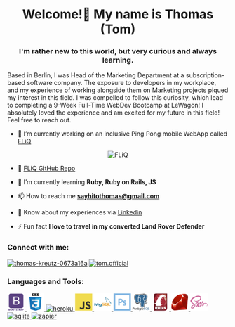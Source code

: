 <h1 align="center">Welcome!👋 My name is Thomas (Tom)</h1>
<h3 align="center">I'm rather new to this world, but very curious and always learning.</h3>

<p>Based in Berlin, I was Head of the Marketing Department at a subscription-based software company. The exposure to developers in my workplace, and my experience of working alongside them on Marketing projects piqued my interest in this field. I was compelled to follow this curiosity, which lead to completing a 9-Week Full-Time WebDev Bootcamp at LeWagon! I absolutely loved the experience and am excited for my future in this field! Feel free to reach out. <p>

- 🔭 I’m currently working on an inclusive Ping Pong mobile WebApp called [FLiQ](https://www.fliq.community)
  
<p align="center"><img src="https://www.notion.so/image/https%3A%2F%2Fs3-us-west-2.amazonaws.com%2Fsecure.notion-static.com%2F5c7c7c04-abab-405a-9757-8d6cb84682f3%2Fcollage_fliq.jpeg?table=block&id=509c7bcd-bec4-4a03-ac01-0e181805e9f7&spaceId=8e82678b-065f-4cb1-8ae2-093382298d03&width=2000&userId=fa18661e-ffaf-40f4-a1f0-2a669a28695c&cache=v2" alt="FLiQ" width="450" height="450"/></a>

- 🏓 [FLiQ GitHub Repo](https://bit.ly/fliq-gh)

- 🌱 I’m currently learning **Ruby, Ruby on Rails, JS**

- 📫 How to reach me **sayhitothomas@gmail.com**

- 📄 Know about my experiences via [Linkedin](https://bit.ly/tomslinkedin)

- ⚡ Fun fact **I love to travel in my converted Land Rover Defender**

<h3 align="left">Connect with me:</h3>
<p align="left">
<a href="https://linkedin.com/in/thomas-kreutz-0673a16a" target="blank"><img align="center" src="https://raw.githubusercontent.com/rahuldkjain/github-profile-readme-generator/master/src/images/icons/Social/linked-in-alt.svg" alt="thomas-kreutz-0673a16a" height="30" width="40" /></a>
<a href="https://instagram.com/tom.official" target="blank"><img align="center" src="https://raw.githubusercontent.com/rahuldkjain/github-profile-readme-generator/master/src/images/icons/Social/instagram.svg" alt="tom.official" height="30" width="40" /></a>
</p>

<h3 align="left">Languages and Tools:</h3>
<p align="left"> <a href="https://getbootstrap.com" target="_blank" rel="noreferrer"> <img src="https://raw.githubusercontent.com/devicons/devicon/master/icons/bootstrap/bootstrap-plain-wordmark.svg" alt="bootstrap" width="40" height="40"/> </a> <a href="https://www.w3schools.com/css/" target="_blank" rel="noreferrer"> <img src="https://raw.githubusercontent.com/devicons/devicon/master/icons/css3/css3-original-wordmark.svg" alt="css3" width="40" height="40"/> </a> <a href="https://heroku.com" target="_blank" rel="noreferrer"> <img src="https://www.vectorlogo.zone/logos/heroku/heroku-icon.svg" alt="heroku" width="40" height="40"/> </a> <a href="https://developer.mozilla.org/en-US/docs/Web/JavaScript" target="_blank" rel="noreferrer"> <img src="https://raw.githubusercontent.com/devicons/devicon/master/icons/javascript/javascript-original.svg" alt="javascript" width="40" height="40"/> </a> <a href="https://www.mysql.com/" target="_blank" rel="noreferrer"> <img src="https://raw.githubusercontent.com/devicons/devicon/master/icons/mysql/mysql-original-wordmark.svg" alt="mysql" width="40" height="40"/> </a> <a href="https://www.photoshop.com/en" target="_blank" rel="noreferrer"> <img src="https://raw.githubusercontent.com/devicons/devicon/master/icons/photoshop/photoshop-line.svg" alt="photoshop" width="40" height="40"/> </a> <a href="https://www.postgresql.org" target="_blank" rel="noreferrer"> <img src="https://raw.githubusercontent.com/devicons/devicon/master/icons/postgresql/postgresql-original-wordmark.svg" alt="postgresql" width="40" height="40"/> </a> <a href="https://rubyonrails.org" target="_blank" rel="noreferrer"> <img src="https://raw.githubusercontent.com/devicons/devicon/master/icons/rails/rails-original-wordmark.svg" alt="rails" width="40" height="40"/> </a> <a href="https://www.ruby-lang.org/en/" target="_blank" rel="noreferrer"> <img src="https://raw.githubusercontent.com/devicons/devicon/master/icons/ruby/ruby-original.svg" alt="ruby" width="40" height="40"/> </a> <a href="https://sass-lang.com" target="_blank" rel="noreferrer"> <img src="https://raw.githubusercontent.com/devicons/devicon/master/icons/sass/sass-original.svg" alt="sass" width="40" height="40"/> </a> <a href="https://www.sqlite.org/" target="_blank" rel="noreferrer"> <img src="https://www.vectorlogo.zone/logos/sqlite/sqlite-icon.svg" alt="sqlite" width="40" height="40"/> </a> <a href="https://zapier.com" target="_blank" rel="noreferrer"> <img src="https://www.vectorlogo.zone/logos/zapier/zapier-icon.svg" alt="zapier" width="40" height="40"/> </a> </p>
